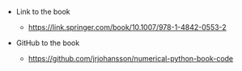 
- Link to the book
    - https://link.springer.com/book/10.1007/978-1-4842-0553-2

- GitHub to the book
    - https://github.com/jrjohansson/numerical-python-book-code